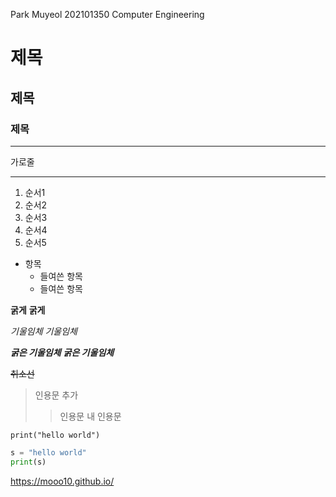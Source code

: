 Park Muyeol 202101350 Computer Engineering

# 제목
## 제목
### 제목

---
가로줄
***

1. 순서1
3. 순서2
5. 순서3
2. 순서4
4. 순서5

* 항목
    + 들여쓴 항목
    - 들여쓴 항목

**굵게**
__굵게__

*기울임체*
_기울임체_

***굵은 기울임체***
___굵은 기울임체___

~~취소선~~

>인용문 추가
>>인용문 내 인용문

`print("hello world")`

```python
s = "hello world"
print(s)
```

<https://mooo10.github.io/>
